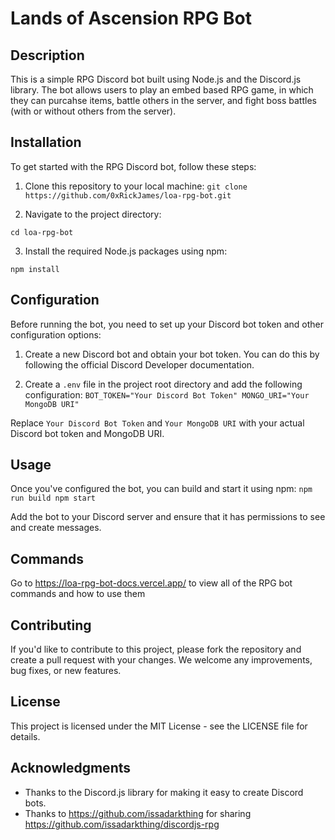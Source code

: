 # Lands of Ascension RPG Bot

## Description

This is a simple RPG Discord bot built using Node.js and the Discord.js library. The bot allows users to play an embed based RPG game, in which they can purcahse items, battle others in the server, and fight boss battles (with or without others from the server).

## Installation

To get started with the RPG Discord bot, follow these steps:

1. Clone this repository to your local machine:
   `git clone https://github.com/0xRickJames/loa-rpg-bot.git`

2. Navigate to the project directory:

`cd loa-rpg-bot`

3. Install the required Node.js packages using npm:

`npm install`

## Configuration

Before running the bot, you need to set up your Discord bot token and other configuration options:

1. Create a new Discord bot and obtain your bot token. You can do this by following the official Discord Developer documentation.

2. Create a `.env` file in the project root directory and add the following configuration:
   `BOT_TOKEN="Your Discord Bot Token"
MONGO_URI="Your MongoDB URI"`

Replace `Your Discord Bot Token` and `Your MongoDB URI` with your actual Discord bot token and MongoDB URI.

## Usage

Once you've configured the bot, you can build and start it using npm:
`npm run build
npm start`

Add the bot to your Discord server and ensure that it has permissions to see and create messages.

## Commands

Go to https://loa-rpg-bot-docs.vercel.app/ to view all of the RPG bot commands and how to use them

## Contributing

If you'd like to contribute to this project, please fork the repository and create a pull request with your changes. We welcome any improvements, bug fixes, or new features.

## License

This project is licensed under the MIT License - see the LICENSE file for details.

## Acknowledgments

- Thanks to the Discord.js library for making it easy to create Discord bots.
- Thanks to https://github.com/issadarkthing for sharing https://github.com/issadarkthing/discordjs-rpg
